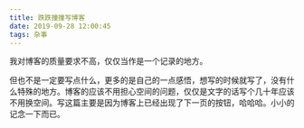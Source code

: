 ```yaml
---
title: 跌跌撞撞写博客
date: 2019-09-28 12:00:45
tags: 杂事
---
```


我对博客的质量要求不高，仅仅当作是一个记录的地方。



<!--more-->



但也不是一定要写点什么，更多的是自己的一点感悟，想写的时候就写了，没有什么特殊的地方。博客的应该不用担心空间的问题，仅仅是文字的话写个几十年应该不用换空间。写这篇主要是因为博客上已经出现了下一页的按钮，哈哈哈。小小的记念一下而已。